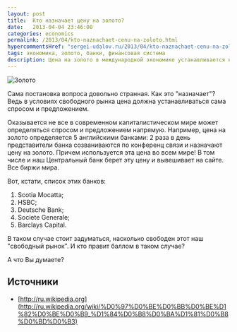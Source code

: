 ```yaml
---
layout: post
title:  Кто назначает цену на золото?
date:   2013-04-04 23:46:00
categories: economics
permalink: /2013/04/kto-naznachaet-cenu-na-zoloto.html
hypercommentsHref: "sergei-udalov.ru/2013/04/kto-naznachaet-cenu-na-zoloto.html"
tags: экономика, золото, банки, финансовая система
description: Цена на золото в международной экономике устанавливается не рыночным механизмом, а сговором нескольких банков
---
```


![Золото](/images/posts/kto-naznachaet-cenu-na-zoloto.jpeg "Кто назначает цену на золото")


Сама постановка вопроса довольно странная. Как это "назначает"? Ведь в условиях свободного рынка цена должна устанавливаться сама спросом и предложением.

Оказывается не все в современном капиталистическом мире может определяться спросом и предложением напрямую. Например, цена на золото определяется 5 английскими банками: 2 раза в день представители банка созваниваются по конференц связи и назначают цену на золото. Причем используется эта цена во всем мире! В том числе и наш Центральный банк берет эту цену и вывешивает на сайте. Все биржи мира.

Вот, кстати, список этих банков:

  1. Scotia Mocatta;
  2. HSBC;
  3. Deutsche Bank;
  4. Societe Generale;
  5. Barclays Capital.


В таком случае стоит задуматься, насколько свободен этот наш "свободный рынок". И кто правит баллом в таком случае?

А что Вы думаете?

## Источники

 * [http://ru.wikipedia.org](http://ru.wikipedia.org/wiki/%D0%97%D0%BE%D0%BB%D0%BE%D1%82%D0%BE%D0%B9_%D1%84%D0%B8%D0%BA%D1%81%D0%B8%D0%BD%D0%B3)



